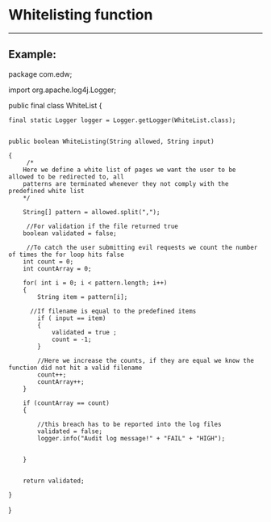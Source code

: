 # Whitelisting function
-------

## Example:


package com.edw;


import org.apache.log4j.Logger;

public final class WhiteList
{
	
	final static Logger logger = Logger.getLogger(WhiteList.class);

	
	public boolean WhiteListing(String allowed, String input)
	
	{
		 /*
        Here we define a white list of pages we want the user to be allowed to be redirected to, all 
        patterns are terminated whenever they not comply with the predefined white list
        */
		
		String[] pattern = allowed.split(",");
		
		 //For validation if the file returned true
		boolean validated = false;
		
		 //To catch the user submitting evil requests we count the number of times the for loop hits false
        int count = 0;
        int countArray = 0;
		         
        for( int i = 0; i < pattern.length; i++)
        {
            String item = pattern[i];
            
          //If filename is equal to the predefined items
            if ( input == item)
            {
            	validated = true ; 
               	count = -1;
            }
            
            //Here we increase the counts, if they are equal we know the function did not hit a valid filename
            count++;
            countArray++;
        }
		 
        if (countArray == count)
        {
        	
        	//this breach has to be reported into the log files
        	validated = false;
        	logger.info("Audit log message!" + "FAIL" + "HIGH");

        	
        }
        
		
		return validated;
		
	}
	
}


